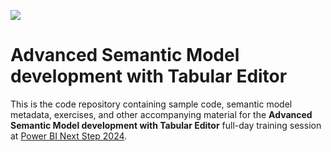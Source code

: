 ![](/images/banner.jpg)

# Advanced Semantic Model development with Tabular Editor

This is the code repository containing sample code, semantic model metadata, exercises, and other accompanying material for the **Advanced Semantic Model development with Tabular Editor** full-day training session at [Power BI Next Step 2024](https://powerbinextstep.com/schedule/training-sessions/).
